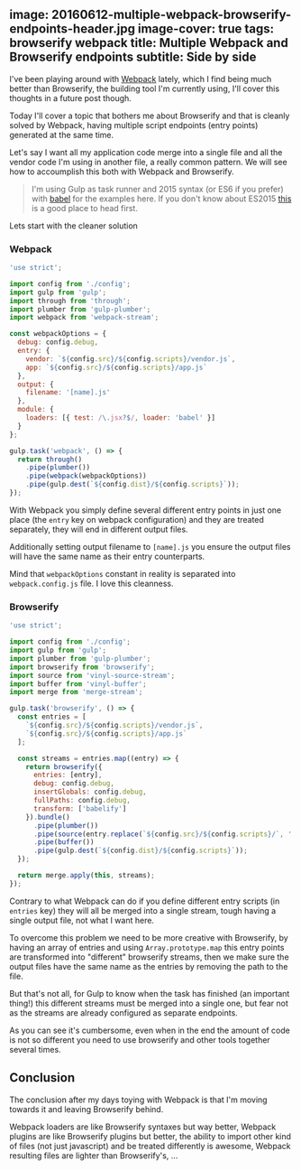 image: 20160612-multiple-webpack-browserify-endpoints-header.jpg
image-cover: true
tags: browserify webpack
title: Multiple Webpack and Browserify endpoints
subtitle: Side by side
----

I've been playing around with [Webpack](http://webpack.github.io) lately, which I find being much better than Browserify, the building tool I'm currently using, I'll cover this thoughts in a future post though.

Today I'll cover a topic that bothers me about Browserify and that is cleanly solved by Webpack, having multiple script endpoints (entry points) generated at the same time.

Let's say I want all my application code merge into a single file and all the vendor code I'm using in another file, a really common pattern. We will see how to accoumplish this both with Webpack and Browserify.

> I'm using Gulp as task runner and 2015 syntax (or ES6 if you prefer) with [babel](https://babeljs.io) for the examples here. If you don't know about ES2015 [this](https://babeljs.io/docs/learn-es2015/) is a good place to head first.

Lets start with the cleaner solution

### Webpack

```javascript
'use strict';

import config from './config';
import gulp from 'gulp';
import through from 'through';
import plumber from 'gulp-plumber';
import webpack from 'webpack-stream';

const webpackOptions = {
  debug: config.debug,
  entry: {
    vendor: `${config.src}/${config.scripts}/vendor.js`,
    app: `${config.src}/${config.scripts}/app.js`
  },
  output: {
    filename: '[name].js'
  },
  module: {
    loaders: [{ test: /\.jsx?$/, loader: 'babel' }]
  }
};

gulp.task('webpack', () => {
  return through()
    .pipe(plumber())
    .pipe(webpack(webpackOptions))
    .pipe(gulp.dest(`${config.dist}/${config.scripts}`));
});
```

With Webpack you simply define several different entry points in just one place (the `entry` key on webpack configuration) and they are treated separately, they will end in different output files.

Additionally setting output filename to `[name].js` you ensure the output files will have the same name as their entry counterparts.

Mind that `webpackOptions` constant in reality is separated into `webpack.config.js` file. I love this cleanness.

### Browserify

```javascript
'use strict';

import config from './config';
import gulp from 'gulp';
import plumber from 'gulp-plumber';
import browserify from 'browserify';
import source from 'vinyl-source-stream';
import buffer from 'vinyl-buffer';
import merge from 'merge-stream';

gulp.task('browserify', () => {
  const entries = [
    `${config.src}/${config.scripts}/vendor.js`,
    `${config.src}/${config.scripts}/app.js`
  ];

  const streams = entries.map((entry) => {
    return browserify({
      entries: [entry],
      debug: config.debug,
      insertGlobals: config.debug,
      fullPaths: config.debug,
      transform: ['babelify']
    }).bundle()
      .pipe(plumber())
      .pipe(source(entry.replace(`${config.src}/${config.scripts}/`, '')))
      .pipe(buffer())
      .pipe(gulp.dest(`${config.dist}/${config.scripts}`));
  });

  return merge.apply(this, streams);
});
```

Contrary to what Webpack can do if you define different entry scripts (in `entries` key) they will all be merged into a single stream, tough having a single output file, not what I want here.

To overcome this problem we need to be more creative with Browserify, by having an array of entries and using `Array.prototype.map` this entry points are transformed into "different" browserify streams, then we make sure the output files have the same name as the entries by removing the path to the file.

But that's not all, for Gulp to know when the task has finished (an important thing!) this different streams must be merged into a single one, but fear not as the streams are already configured as separate endpoints.

As you can see it's cumbersome, even when in the end the amount of code is not so different you need to use browserify and other tools together several times.

## Conclusion

The conclusion after my days toying with Webpack is that I'm moving towards it and leaving Browserify behind.

Webpack loaders are like Browserify syntaxes but way better, Webpack plugins are like Browserify plugins but better, the ability to import other kind of files (not just javascript) and be treated differently is awesome, Webpack resulting files are lighter than Browserify's, ...
